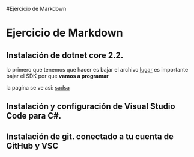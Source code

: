 #Ejercicio de Markdown

# Ejercicio de Markdown

## Instalación de dotnet core 2.2.

lo primero que tenemos que hacer es bajar el archivo
[lugar](https://dotnet.microsoft.com/download/dotnet-core/3.0)
es importante bajar el SDK por que **vamos a programar**

la pagina se ve asi:
[sadsa](./img/Imagen_01.jpg)
## Instalación y configuración de Visual Studio Code para C#.


## Instalación de git. conectado a tu cuenta de GitHub y VSC
